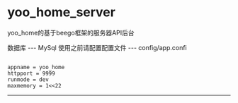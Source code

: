 # yoo_home_server
yoo_home的基于beego框架的服务器API后台

数据库 --- MySql
使用之前请配置配置文件 --- config/app.confi  
<pre><code>
appname = yoo_home
httpport = 9999  
runmode = dev   
maxmemory = 1<<22    
</code></pre>
---------------------------
